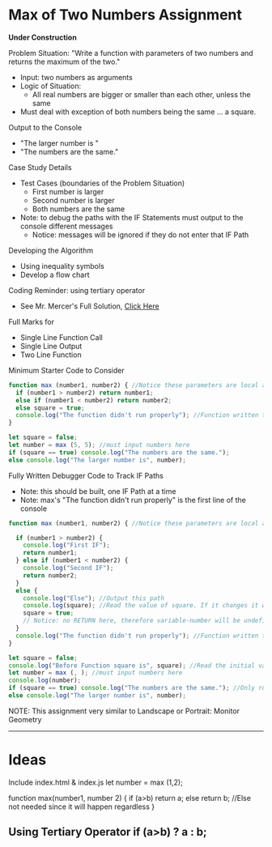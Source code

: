 # Max of Two Numbers Assignment

**Under Construction**

Problem Situation: "Write a function with parameters of two numbers and returns the maximum of the two."
- Input: two numbers as arguments
- Logic of Situation:
  - All real numbers are bigger or smaller than each other, unless the same
- Must deal with exception of both numbers being the same ... a square.

Output to the Console
- "The larger number is "
- "The numbers are the same."

Case Study Details
- Test Cases (boundaries of the Problem Situation)
  - First number is larger
  - Second number is larger
  - Both numbers are the same
- Note: to debug the paths with the IF Statements must output to the console different messages
  - Notice: messages will be ignored if they do not enter that IF Path

Developing the Algorithm
- Using inequality symbols
- Develop a flow chart

Coding Reminder: using tertiary operator
- See Mr. Mercer's Full Solution, <a href="https://github.com/QEHS-Websites/JavaScript-Sandbox/tree/master/Solutions%20to%20CS20%20Assignments/Max%20of%20Two%20Numbers">Click Here</a>

Full Marks for
- Single Line Function Call
- Single Line Output
- Two Line Function

Minimum Starter Code to Consider
```JavaScript
function max (number1, number2) { //Notice these parameters are local and do not mix with "number" variable
  if (number1 > number2) return number1;
  else if (number1 < number2) return number2;
  else square = true;
  console.log("The function didn't run properly"); //Function written to return a number. This is a debugging line
}

let square = false;
let number = max (5, 5); //must input numbers here
if (square == true) console.log("The numbers are the same.");
else console.log("The larger number is", number);
```

Fully Written Debugger Code to Track IF Paths
- Note: this should be built, one IF Path at a time
- Note: max's "The function didn't run properly" is the first line of the console

```JavaScript
function max (number1, number2) { //Notice these parameters are local and do not mix with "number" variable

  if (number1 > number2) {
    console.log("First IF");
    return number1;
  } else if (number1 < number2) {
    console.log("Second IF");
    return number2;
  }
  else {
    console.log("Else"); //Output this path
    console.log(square); //Read the value of square. If it changes it will output a different console.log message
    square = true;
    // Notice: no RETURN here, therefore variable-number will be undefined
  }
  console.log("The function didn't run properly"); //Function written to return a number. This is a debugging line
}

let square = false;
console.log("Before Function square is", square); //Read the initial value of square
let number = max (, ); //must input numbers here
console.log(number);
if (square == true) console.log("The numbers are the same."); //Only runs if Second-IF Path used
else console.log("The larger number is", number);
```

NOTE: This assignment very similar to Landscape or Portrait: Monitor Geometry

---

# Ideas
Include index.html & index.js
let number = max (1,2);

function max(number1, number 2) {
  if (a>b) return a;
  else return b; //Else not needed since it will happen regardless
}

Using Tertiary Operator
if (a>b) ? a : b;
---
